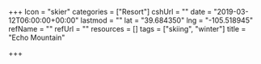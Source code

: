 +++
Icon = "skier"
categories = ["Resort"]
cshUrl = ""
date = "2019-03-12T06:00:00+00:00"
lastmod = ""
lat = "39.684350"
lng = "-105.518945"
refName = ""
refUrl = ""
resources = []
tags = ["skiing", "winter"]
title = "Echo Mountain"

+++
